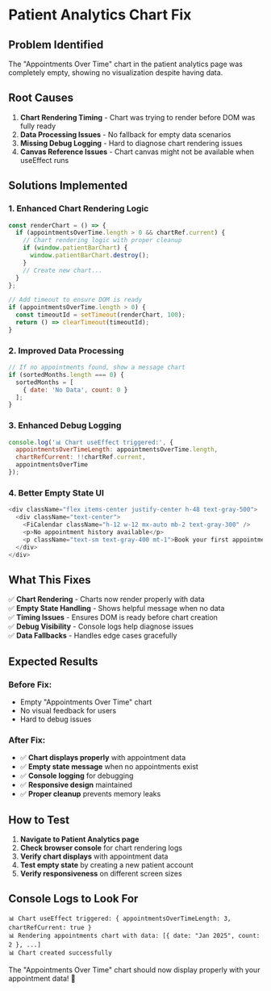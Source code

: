 # Patient Analytics Chart Fix

## Problem Identified

The "Appointments Over Time" chart in the patient analytics page was completely empty, showing no visualization despite having data.

## Root Causes

1. **Chart Rendering Timing** - Chart was trying to render before DOM was fully ready
2. **Data Processing Issues** - No fallback for empty data scenarios
3. **Missing Debug Logging** - Hard to diagnose chart rendering issues
4. **Canvas Reference Issues** - Chart canvas might not be available when useEffect runs

## Solutions Implemented

### **1. Enhanced Chart Rendering Logic**
```javascript
const renderChart = () => {
  if (appointmentsOverTime.length > 0 && chartRef.current) {
    // Chart rendering logic with proper cleanup
    if (window.patientBarChart) {
      window.patientBarChart.destroy();
    }
    // Create new chart...
  }
};

// Add timeout to ensure DOM is ready
if (appointmentsOverTime.length > 0) {
  const timeoutId = setTimeout(renderChart, 100);
  return () => clearTimeout(timeoutId);
}
```

### **2. Improved Data Processing**
```javascript
// If no appointments found, show a message chart
if (sortedMonths.length === 0) {
  sortedMonths = [
    { date: 'No Data', count: 0 }
  ];
}
```

### **3. Enhanced Debug Logging**
```javascript
console.log('📊 Chart useEffect triggered:', { 
  appointmentsOverTimeLength: appointmentsOverTime.length, 
  chartRefCurrent: !!chartRef.current,
  appointmentsOverTime 
});
```

### **4. Better Empty State UI**
```javascript
<div className="flex items-center justify-center h-48 text-gray-500">
  <div className="text-center">
    <FiCalendar className="h-12 w-12 mx-auto mb-2 text-gray-300" />
    <p>No appointment history available</p>
    <p className="text-sm text-gray-400 mt-1">Book your first appointment to see analytics</p>
  </div>
</div>
```

## What This Fixes

✅ **Chart Rendering** - Charts now render properly with data  
✅ **Empty State Handling** - Shows helpful message when no data  
✅ **Timing Issues** - Ensures DOM is ready before chart creation  
✅ **Debug Visibility** - Console logs help diagnose issues  
✅ **Data Fallbacks** - Handles edge cases gracefully  

## Expected Results

### **Before Fix:**
- Empty "Appointments Over Time" chart
- No visual feedback for users
- Hard to debug issues

### **After Fix:**
- ✅ **Chart displays properly** with appointment data
- ✅ **Empty state message** when no appointments exist
- ✅ **Console logging** for debugging
- ✅ **Responsive design** maintained
- ✅ **Proper cleanup** prevents memory leaks

## How to Test

1. **Navigate to Patient Analytics page**
2. **Check browser console** for chart rendering logs
3. **Verify chart displays** with appointment data
4. **Test empty state** by creating a new patient account
5. **Verify responsiveness** on different screen sizes

## Console Logs to Look For

```
📊 Chart useEffect triggered: { appointmentsOverTimeLength: 3, chartRefCurrent: true }
📊 Rendering appointments chart with data: [{ date: "Jan 2025", count: 2 }, ...]
📊 Chart created successfully
```

The "Appointments Over Time" chart should now display properly with your appointment data! 🎉

